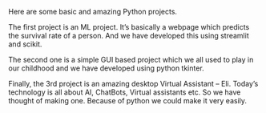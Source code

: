 Here are some basic and amazing Python projects.

The first project is an ML project. It’s basically a webpage which
predicts the survival rate of a person. And we have
developed this using streamlit and scikit.

The second one  is a simple GUI based project which we all used to
play in our childhood and we have developed using python
tkinter.

Finally, the 3rd project is an amazing desktop
Virtual Assistant – Eli. Today’s technology is
all about AI, ChatBots, Virtual assistants etc.
So we have thought of making one. Because
of python we could make it very easily.
